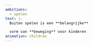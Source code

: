 ```yaml
---
ambitions:
  - spelen
text: |-
  Buiten spelen is een **belangrijke**

  vorm van **beweging** voor kinderen
animation: children
---
```

